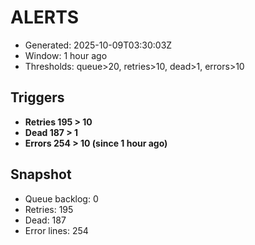 # ALERTS

- Generated: 2025-10-09T03:30:03Z
- Window: 1 hour ago
- Thresholds: queue>20, retries>10, dead>1, errors>10

## Triggers
- **Retries 195 > 10**
- **Dead 187 > 1**
- **Errors 254 > 10 (since 1 hour ago)**

## Snapshot
- Queue backlog: 0
- Retries: 195
- Dead: 187
- Error lines: 254
